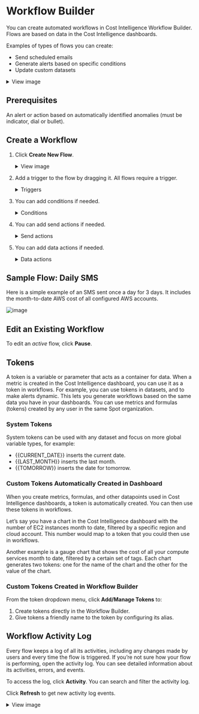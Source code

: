 # Workflow Builder

You can create automated workflows in Cost Intelligence Workflow Builder. Flows are based on data in the Cost Intelligence dashboards.

Examples of types of flows you can create:

* Send scheduled emails
* Generate alerts based on specific conditions
* Update custom datasets

<details>
     <summary markdown="span">View image</summary>

![image](https://github.com/spotinst/help/assets/167069628/b733cc21-b45f-4d0e-aa17-93dbd7961bf3)

   </details>

## Prerequisites

An alert or action based on automatically identified anomalies (must be indicator, dial or bullet). 

## Create a Workflow

1. Click **Create New Flow**.
   <details>
     <summary markdown="span">View image</summary>

    ![image](https://github.com/spotinst/help/assets/167069628/f7736d90-90f8-475f-a4dc-631dd1ce44df)

   </details>
   
3. Add a trigger to the flow by dragging it. All flows require a trigger.
    <details>
     <summary markdown="span">Triggers</summary>

     * **Scheduling**: the flow starts according to a set date and time, and can be set to repeat.
   
     * **Records Added**: the flow runs as soon as new data is received. For example, the flow starts when a new record is added to a data source, or each time a record is added by a data load process.
   
     * **Records Updated**: the flow starts whenever information changes in an existing dataset or a record is updated by a data load process.

   </details>

4. You can add conditions if needed.

    <details>
     <summary markdown="span">Conditions</summary>

      Conditions can be added to any trigger to control when the trigger causes the flow to run. For example, you can add a condition to a <i>Records Added trigger</i> to define scenarios that must be met before the trigger runs. Another option is to add a condition to a <i>Scheduling</i> trigger, such as to send an alert if a metric is outside preset bounds. 

      Conditions can also be added to branch options of action components. For example, you can add a condition to the <i>One Record Found</i> branch option of a <i>Search Records</i> component to check the details of the record.

      To add a condition, drag the <i>If</i> condition and drop it below the trigger or action. Define the conditions that need to be met.

      ![image](https://github.com/spotinst/help/assets/167069628/17fcd69e-15f0-4aac-b501-cb70cd6bbc3b)

      Any actions you drag below the condition run when the condition is met. Actions dragged below the Else run when the condition is not met. For example:

      **If**

      * <i>If Field</i> allows you to specify a field that triggers the action.
      * <i>If Metric</i> allows you to specify a metric threshold that triggers the action.

      **And – Or**

     <i>And - Or</i> must be used with an <i>If</i> statement. Drag the <i>And - Or</i> into an existing <i>If</i> condition.
   
   </details>

5. You can add send actions if needed.

    <details>
     <summary markdown="span">Send actions</summary>

     * **Send to Webhook** to send data to an external webhook URL. Enter the URL and click **Add Parameters** to add data or tokens.
     * **Send Email** to send notifications and alerts in email. Enter a comma-delimited list of email addresses along with a subject and a message. The message body can be formatted with any of the standard options provided, including bold, italic, and underline. There are also justification and link options.
     * **Send SMS** to send notifications and alerts in text messages. Enter a mobile phone number and type a message with up to 140 characters. Any attachments you include in your message are sent as links that your recipient can click on to open the attachment in their web browser.
   
   </details>

4. You can add data actions if needed.

    <details>
     <summary markdown="span">Data actions</summary>

     <i>Record</i> functions are used for uploaded CSV datasets, while <i>Data</i> functions work with connected data sources.
     * **Search Record** to look up data based on the criteria you select. Use the branch options to perform actions based on the number of records found.
       Select the type and name of the dataset to search, then choose the fields and values you want to search for.
  
       ![image](https://github.com/spotinst/help/assets/167069628/f4502ba5-750e-43ad-89ce-14779330cb8a)
       
       Below the search box are branch options where you can place actions depending on the number of results found. You can specify different sets of actions for each of these branch options.
       The <i>Search Record</i> action loops through multiple records found individually. For example, if five records are found, the actions under the Multiple Records Found are performed five times, once for each record.
     * **Submit Data** to send data to a third party system using a URL. It is similar to a <i>form POST</i> in HTML.
     * **Update Token** to update the value of a stored token. You can update tokens by selecting their name and providing a value. To create a new token, click **Add/Manage Tokens**.
   
   </details>

## Sample Flow: Daily SMS

Here is a simple example of an SMS sent once a day for 3 days. It includes the month-to-date AWS cost of all configured AWS accounts.

![image](https://github.com/spotinst/help/assets/167069628/6c49c47f-672a-48ff-a839-3711a8f83b0b)

## Edit an Existing Workflow

To edit an <i>active</i> flow, click **Pause**. 

## Tokens

A token is a variable or parameter that acts as a container for data. When a metric is created in the Cost Intelligence dashboard, you can use it as a token in workflows. For example, you can use tokens in datasets, and to make alerts dynamic. This lets you generate workflows based on the same data you have in your dashboards. You can use metrics and formulas (tokens) created by any user in the same Spot organization.

### System Tokens

System tokens can be used with any dataset and focus on more global variable types, for example:

* {{CURRENT_DATE}} inserts the current date.
* {{LAST_MONTH}} inserts the last month.
* {{TOMORROW}} inserts the date for tomorrow.

### Custom Tokens Automatically Created in Dashboard

When you create metrics, formulas, and other datapoints used in Cost Intelligence dashboards, a token is automatically created. You can then use these tokens in workflows.

Let’s say you have a chart in the Cost Intelligence dashboard with the number of EC2 instances month to date, filtered by a specific region and cloud account. This number would map to a token that you could then use in workflows.

Another example is a gauge chart that shows the cost of all your compute services month to date, filtered by a certain set of tags. Each chart generates two tokens: one for the name of the chart and the other for the value of the chart.

### Custom Tokens Created in Workflow Builder

From the token dropdown menu, click **Add/Manage Tokens** to:

1. Create tokens directly in the Workflow Builder.
2. Give tokens a friendly name to the token by configuring its alias.

## Workflow Activity Log

Every flow keeps a log of all its activities, including any changes made by users and every time the flow is triggered. If you’re not sure how your flow is performing, open the activity log. You can see detailed information about its activities, errors, and events.

To access the log, click **Activity**. You can search and filter the activity log.

Click **Refresh** to get new activity log events.

<details>
     <summary markdown="span">View image</summary>

![image](https://github.com/spotinst/help/assets/167069628/4fef9e64-3011-4325-8765-d5d14812c97e)

   </details>
